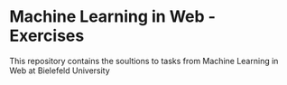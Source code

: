 # Machine Learning in Web - Exercises

This repository contains the soultions to tasks from Machine Learning in Web at Bielefeld University


